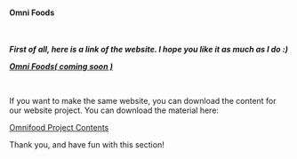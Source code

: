 <h4><strong>Omni Foods</strong></h4>

<p><br></p>

<p><strong><em>First of all, here is a link of the website. I hope you like it as much as I do :)</em></strong></p>
<a href="" rel="nofollow" target="_blank"><strong><em>Omni Foods( coming soon )</em></strong></a><br>

<p><br></p>

<p> If you want to make the same website, you can download the content for our website project. You can download the material here:</p>
<a href="https://drive.google.com/open?id=0B-L1rGXV4PtMVWNYXzVRWUVhcWc" rel="nofollow" target="_blank">Omnifood Project Contents</a>

<p>Thank you, and have fun with this section!</p>
